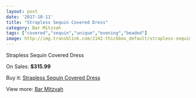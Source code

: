 ```yaml
---
layout: post
date: '2017-10-11'
title: "Strapless Sequin Covered Dress"
category: Bar Mitzvah
tags: ["covered","sequin","unique","evening","beaded"]
image: http://img.transblink.com/2142-thickbox_default/strapless-sequin-covered-dress.jpg
---
```

Strapless Sequin Covered Dress

On Sales: **$315.99**
<a href="https://www.transblink.com/en/bar-mitzvah/701-strapless-sequin-covered-dress.html"><amp-img layout="responsive" width="600" height="600" src="//img.transblink.com/2142-thickbox_default/strapless-sequin-covered-dress.jpg" alt="Strapless Sequin Covered Dress 0" /></a>
<a href="https://www.transblink.com/en/bar-mitzvah/701-strapless-sequin-covered-dress.html"><amp-img layout="responsive" width="600" height="600" src="//img.transblink.com/2143-thickbox_default/strapless-sequin-covered-dress.jpg" alt="Strapless Sequin Covered Dress 1" /></a>

Buy it: [Strapless Sequin Covered Dress](https://www.transblink.com/en/bar-mitzvah/701-strapless-sequin-covered-dress.html "Strapless Sequin Covered Dress")

View more: [Bar Mitzvah](https://www.transblink.com/en/2-bar-mitzvah "Bar Mitzvah")